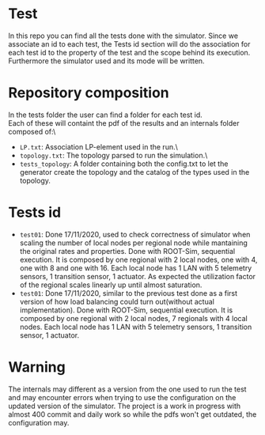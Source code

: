 # Test
In this repo you can find all the tests done with the simulator. Since we associate an id to each test, the Tests id section will do the association for each test id to the property of the test and the scope behind its execution. Furthermore the simulator used and its mode will be written.

# Repository composition
In the tests folder the user can find a folder for each test id.\
Each of these will containt the pdf of the results and an internals folder composed of:\
- `LP.txt`: Association LP-element used in the run.\
- `topology.txt`: The topology parsed to run the simulation.\
- `tests_topology`: A folder containing both the config.txt to let the generator create the topology and the catalog of the types used in the topology.

# Tests id

- `test01`: Done 17/11/2020, used to check correctness of simulator when scaling the number of local nodes per regional node while mantaining the original rates and properties. Done with ROOT-Sim, sequential execution. It is composed by one regional with 2 local nodes, one with 4, one with 8 and one with 16. Each local node has 1 LAN with 5 telemetry sensors, 1 transition sensor, 1 actuator. As expected the utilization factor of the regional scales linearly up until almost saturation.
- `test01`: Done 17/11/2020, similar to the previous test done as a first version of how load balancing could turn out(without actual implementation). Done with ROOT-Sim, sequential execution. It is composed by one regional with 2 local nodes, 7 regionals with 4 local nodes. Each local node has 1 LAN with 5 telemetry sensors, 1 transition sensor, 1 actuator.

# Warning
The internals may different as a version from the one used to run the test and may encounter errors when trying to use the configuration on the updated version of the simulator. The project is a work in progress with almost 400 commit and daily work so while the pdfs won't get outdated, the configuration may.
